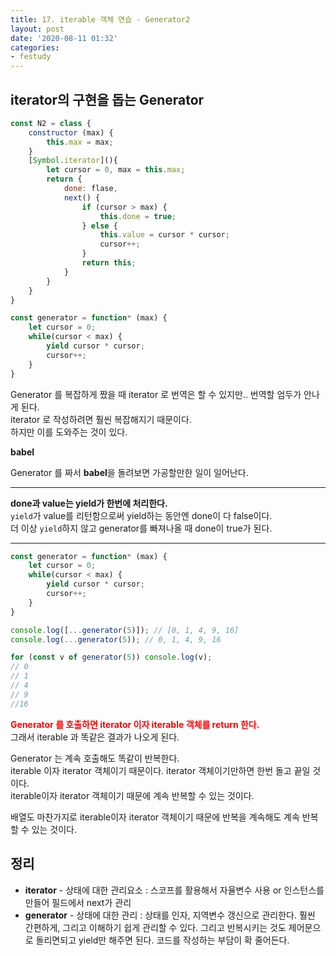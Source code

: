 ```yaml
---
title: 17. iterable 객체 연습 - Generator2
layout: post
date: '2020-08-11 01:32'
categories:
- festudy
---
```


## iterator의 구현을 돕는 Generator

```javascript
const N2 = class {
    constructor (max) {
        this.max = max;
    }
    [Symbol.iterator](){
        let cursor = 0, max = this.max;
        return {
            done: flase,
            next() {
                if (cursor > max) {
                    this.done = true;
                } else {
                    this.value = cursor * cursor;
                    cursor++;
                }
                return this;
            }
        }
    }
}
```

```javascript
const generator = function* (max) {
    let cursor = 0;
    while(cursor < max) {
        yield cursor * cursor;
        cursor++;
    }
}
```

Generator 를 복잡하게 짰을 때 iterator 로 번역은 할 수 있지만.. 번역할 엄두가 안나게 된다.  
iterator 로 작성하려면 훨씬 복잡해지기 때문이다.  
하지만 이를 도와주는 것이 있다.

**babel**

Generator 를 짜서 **babel**을 돌려보면 가공할만한 일이 일어난다.

---

**done과 value는 yield가 한번에 처리한다.**  
`yield`가 value를 리턴함으로써 yield하는 동안엔 done이 다 false이다.  
더 이상 `yield`하지 않고 generator를 빠져나올 때 done이 true가 된다.

---

```javascript
const generator = function* (max) {
    let cursor = 0;
    while(cursor < max) {
        yield cursor * cursor;
        cursor++;
    }
}

console.log([...generator(5)]); // [0, 1, 4, 9, 16]
console.log(...generator(5)); // 0, 1, 4, 9, 16

for (const v of generator(5)) console.log(v);
// 0
// 1
// 4
// 9
//16
```

**<span style="color:red">Generator 를 호출하면 iterator 이자 iterable 객체를 return 한다.</span>**  
그래서 iterable 과 똑같은 결과가 나오게 된다.  

Generator 는 계속 호출해도 똑같이 반복한다.  
iterable 이자 iterator 객체이기 때문이다.
iterator 객체이기만하면 한번 돌고 끝일 것이다.  
iterable이자 iterator 객체이기 때문에 계속 반복할 수 있는 것이다.

배열도 마찬가지로 iterable이자 iterator 객체이기 때문에 반복을 계속해도 계속 반복할 수 있는 것이다.

## 정리

* **iterator** - 상태에 대한 관리요소 : 스코프를 활용해서 자율변수 사용 or 인스턴스를 만들어 필드에서 next가 관리
* **generator** - 상태에 대한 관리 : 상태를 인자, 지역변수 갱신으로 관리한다. 훨씬 간편하게, 그리고 이해하기 쉽게 관리할 수 있다.
그리고 반복시키는 것도 제어문으로 돌리면되고 yield만 해주면 된다. 코드를 작성하는 부담이 확 줄어든다.